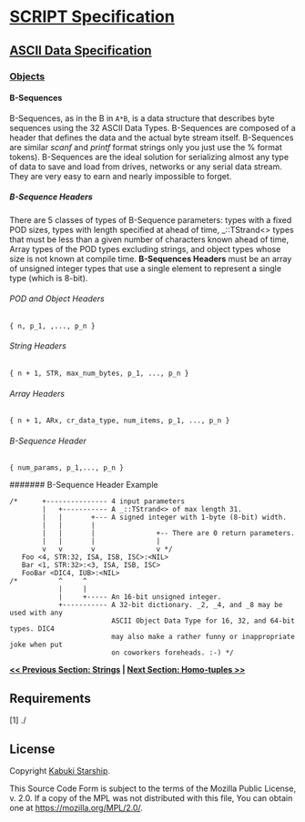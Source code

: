 # [SCRIPT Specification](../../)

## [ASCII Data Specification](../)

### [Objects]()

#### B-Sequences

B-Sequences, as in the B in `A*B`, is a data structure that describes byte sequences using the 32 ASCII Data Types. B-Sequences are composed of a header that defines the data and the actual byte stream itself. B-Sequences are similar *scanf* and *printf* format strings only you just use the % format tokens). B-Sequences are the ideal solution for serializing almost any type of data to save and load from drives, networks or any serial data stream. They are very easy to earn and nearly impossible to forget.

##### B-Sequence Headers

There are 5 classes of types of B-Sequence parameters: types with a fixed POD sizes, types with length specified at ahead of time, _::TStrand<> types that must be less than a given number of characters known ahead of time, Array types of the POD types excluding strings, and object types whose size is not known at compile time. **B-Sequences Headers** must be an array of unsigned integer types that use a single element to represent a single type (which is 8-bit).

###### POD and Object Headers

```AsciiArt
{ n, p_1, ,..., p_n }
```

###### String Headers

```AsciiArt
{ n + 1, STR, max_num_bytes, p_1, ..., p_n }
```

###### Array Headers

```AsciiArt
{ n + 1, ARx, cr_data_type, num_items, p_1, ..., p_n }
```

###### B-Sequence Header

```AsciiArt
{ num_params, p_1,..., p_n }
```

####### B-Sequence Header Example

```Script2
/*      +--------------- 4 input parameters
        |   +----------- A _::TStrand<> of max length 31.
        |   |       +--- A signed integer with 1-byte (8-bit) width.
        |   |       |
        |   |       |               +-- There are 0 return parameters.
        |   |       |               |
        v   v       v               v */
   Foo <4, STR:32, ISA, ISB, ISC>:<NIL>
   Bar <1, STR:32>:<3, ISA, ISB, ISC>
   FooBar <DIC4, IUB>:<NIL>
/*          ^     ^
            |     |
            |     +----- An 16-bit unsigned integer.
            +----------- A 32-bit dictionary. _2, _4, and _8 may be used with any
                         ASCII Object Data Type for 16, 32, and 64-bit types. DIC4
                         may also make a rather funny or inappropriate joke when put
                         on coworkers foreheads. :-) */
```

**[<< Previous Section: Strings](Strings.md) | [Next Section: Homo-tuples >>](HomoTuples.md)**

## Requirements

[1] ./

## License

Copyright [Kabuki Starship](https://kabukistarship.com).

This Source Code Form is subject to the terms of the Mozilla Public License, v. 2.0. If a copy of the MPL was not distributed with this file, You can obtain one at <https://mozilla.org/MPL/2.0/>.
